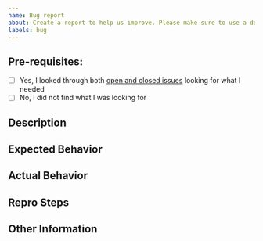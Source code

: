 ```yaml
---
name: Bug report
about: Create a report to help us improve. Please make sure to use a descriptive title for the issue.
labels: bug
---
```


## Pre-requisites:
<!-- Add a check to each item below by replacing "[ ]" with "[x]" (no spaces inside the brackets, lowercase x) -->
- [ ] Yes, I looked through both [open and closed issues](../issues?utf8=✓&q=is%3Aissue) looking for what I needed
- [ ] No, I did not find what I was looking for

## Description
<!-- Enter a description of the issue/enhancement below -->

## Expected Behavior
<!-- What should have happened? -->

## Actual Behavior
<!-- What actually happened? -->

## Repro Steps
<!-- Be as descriptive as possible -->

## Other Information
<!-- Feel free to include versions, logs, screenshots, etc. if it will help with debugging -->
